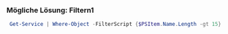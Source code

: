 ### Mögliche Lösung: Filtern1

```powershell
 Get-Service | Where-Object -FilterScript {$PSItem.Name.Length -gt 15}
 ```